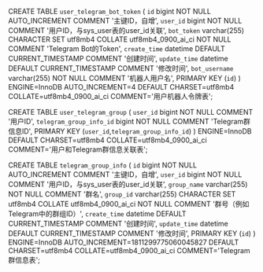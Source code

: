 

CREATE TABLE `user_telegram_bot_token` (
`id` bigint NOT NULL AUTO_INCREMENT COMMENT '主键ID，自增',
`user_id` bigint NOT NULL COMMENT '用户ID，与sys_user表的user_id关联',
`bot_token` varchar(255) CHARACTER SET utf8mb4 COLLATE utf8mb4_0900_ai_ci NOT NULL COMMENT 'Telegram Bot的Token',
`create_time` datetime DEFAULT CURRENT_TIMESTAMP COMMENT '创建时间',
`update_time` datetime DEFAULT CURRENT_TIMESTAMP COMMENT '修改时间',
`bot_username` varchar(255) NOT NULL COMMENT '机器人用户名',
PRIMARY KEY (`id`)
) ENGINE=InnoDB AUTO_INCREMENT=4 DEFAULT CHARSET=utf8mb4 COLLATE=utf8mb4_0900_ai_ci COMMENT='用户机器人令牌表';


CREATE TABLE `user_telegram_group` (
`user_id` bigint NOT NULL COMMENT '用户ID',
`telegram_group_info_id` bigint NOT NULL COMMENT 'Telegram群信息ID',
PRIMARY KEY (`user_id`,`telegram_group_info_id`)
) ENGINE=InnoDB DEFAULT CHARSET=utf8mb4 COLLATE=utf8mb4_0900_ai_ci COMMENT='用户和Telegram群信息关联表';


CREATE TABLE `telegram_group_info` (
`id` bigint NOT NULL AUTO_INCREMENT COMMENT '主键ID，自增',
`user_id` bigint NOT NULL COMMENT '用户ID，与sys_user表的user_id关联',
`group_name` varchar(255) NOT NULL COMMENT '群名',
`group_id` varchar(255) CHARACTER SET utf8mb4 COLLATE utf8mb4_0900_ai_ci NOT NULL COMMENT '群号（例如Telegram中的群组ID）',
`create_time` datetime DEFAULT CURRENT_TIMESTAMP COMMENT '创建时间',
`update_time` datetime DEFAULT CURRENT_TIMESTAMP COMMENT '修改时间',
PRIMARY KEY (`id`)
) ENGINE=InnoDB AUTO_INCREMENT=1811299775060045827 DEFAULT CHARSET=utf8mb4 COLLATE=utf8mb4_0900_ai_ci COMMENT='Telegram群信息表';